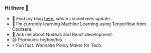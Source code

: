 ### Hi there 👋

<!--
**sukhbeersingh/sukhbeersingh** is a ✨ _special_ ✨ repository because its `README.md` (this file) appears on your GitHub profile.

Here are some ideas to get you started: 
-->

- 🔭 Find my blog [here](https://sukhbeerdhillon.medium.com), which i sometimes update.
- 🌱 I’m currently learning Machine Learning using Tensorflow from Coursera.
- 💬 Ask me about NodeJs and React development.
- 😄 Pronouns: he/him/his
- ⚡ Fun fact: Wannabe Policy Maker for Tech.

